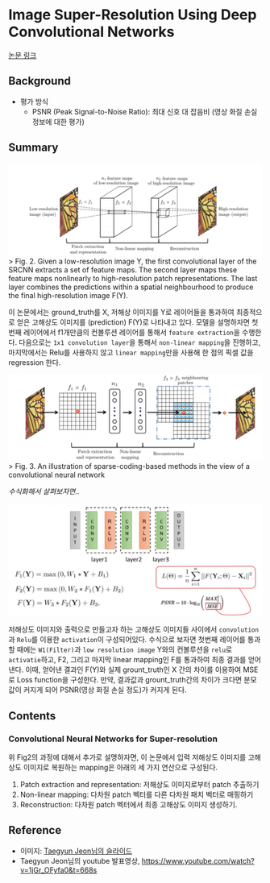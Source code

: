 # Image Super-Resolution Using Deep Convolutional Networks
[논문 링크](https://arxiv.org/pdf/1501.00092.pdf)

## Background
- 평가 방식
	- PSNR (Peak Signal-to-Noise Ratio): 최대 신호 대 잡음비 (영상 화질 손실정보에 대한 평가)

## Summary
<img src="./img/1-fig2.PNG" width=600px/>  
> Fig. 2. Given a low-resolution image Y, the first convolutional layer of the SRCNN extracts a set of feature maps. The
second layer maps these feature maps nonlinearly to high-resolution patch representations. The last layer combines
the predictions within a spatial neighbourhood to produce the final high-resolution image F(Y).  

이 논문에서는  ground_truth를 X, 저해상 이미지를 Y로 레이어들을 통과하여 최종적으로 얻은 고해상도 이미지를 (prediction) F(Y)로 나타내고 있다. 모델을 설명하자면 첫번째 레이어에서 f1개만큼의 컨볼루션 레이어를 통해서 `feature extraction`을 수행한다. 다음으로는 `1x1 convolution layer`을 통해서 `non-linear mapping`을 진행하고, 마지막에서는 Relu를 사용하지 않고 `linear mapping`만을 사용해 한 점의 픽셀 값을 regression 한다.  

<img src="./img/1-fig3.PNG" width=600px/>  
> Fig. 3. An illustration of sparse-coding-based methods in the view of a convolutional neural network  

*수식화해서 살펴보자면..*
<p></p>
<img src="./img/1-핵심_아이디어.PNG" width=600px/>  

저해상도 이미지와 출력으로 만들고자 하는 고해상도 이미지들 사이에서 `convolution`과 `Relu`를 이용한 `activation`이 구성되어있다. 수식으로 보자면 첫번째 레이어를 통과할 때에는 `W1(Filter)`과 `low resolution image` Y와의 컨볼루션을 `relu`로 `activatie`하고, F2, 그리고 마지막 linear mapping인 F를 통과하여 최종 결과를 얻어낸다. 이때, 얻어낸 결과인 F(Y)와 실제 grount_truth인 X 간의 차이를 이용하여 MSE로 Loss function을 구성한다. 만약, 결과값과 grount_truth간의 차이가 크다면 분모값이 커지게 되어 PSNR(영상 화질 손실 정도)가 커지게 된다.


## Contents
### Convolutional Neural Networks for Super-resolution
위 Fig2의 과정에 대해서 추가로 설명하자면, 이 논문에서 입력 저해상도 이미지를 고해상도 이미지로 복원하는 mapping은 아래의 세 가지 연산으로 구성된다.  
1. Patch extraction and representation: 저해상도 이미지로부터 patch 추출하기  
2. Non-linear mapping: 다차원 patch 벡터를 다른 다차원 패치 벡터로 매핑하기  
3. Reconstruction: 다차원 patch 벡터에서 최종 고해상도 이미지 생성하기.  


## Reference
* 이미지: [Taegyun Jeon님의 슬라이드](https://www.slideshare.net/TaegyunJeon1/pr12-image-super-resolution-using-deep-convolutional-networks)   
* Taegyun Jeon님의 youtube 발표영상, https://www.youtube.com/watch?v=1jGr_OFyfa0&t=668s
